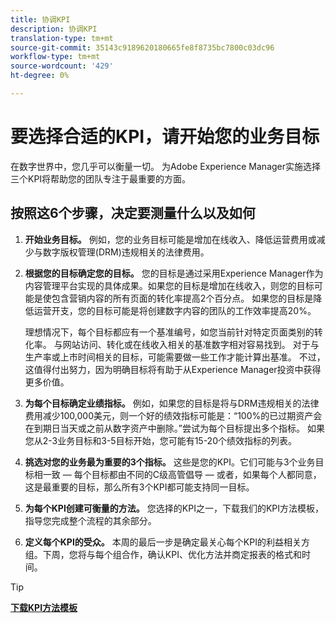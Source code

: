 ```yaml
---
title: 协调KPI
description: 协调KPI
translation-type: tm+mt
source-git-commit: 35143c9189620180665fe8f8735bc7800c03dc96
workflow-type: tm+mt
source-wordcount: '429'
ht-degree: 0%

---
```




# 要选择合适的KPI，请开始您的业务目标

在数字世界中，您几乎可以衡量一切。 为Adobe Experience Manager实施选择三个KPI将帮助您的团队专注于最重要的方面。


## **按照这6个步骤，决定要测量什么以及如何**


1. **开始业务目标。** 例如，您的业务目标可能是增加在线收入、降低运营费用或减少与数字版权管理(DRM)违规相关的法律费用。

1. **根据您的目标确定您的目标。** 您的目标是通过采用Experience Manager作为内容管理平台实现的具体成果。如果您的目标是增加在线收入，则您的目标可能是使包含营销内容的所有页面的转化率提高2个百分点。 如果您的目标是降低运营开支，您的目标可能是将创建数字内容的团队的工作效率提高20%。

   理想情况下，每个目标都应有一个基准编号，如您当前针对特定页面类别的转化率。 与网站访问、转化或在线收入相关的基准数字相对容易找到。 对于与生产率或上市时间相关的目标，可能需要做一些工作才能计算出基准。 不过，这值得付出努力，因为明确目标将有助于从Experience Manager投资中获得更多价值。

1. **为每个目标确定业绩指标。** 例如，如果您的目标是将与DRM违规相关的法律费用减少100,000美元，则一个好的绩效指标可能是：“100%的已过期资产会在到期日当天或之前从数字资产中删除。”尝试为每个目标提出多个指标。 如果您从2-3业务目标和3-5目标开始，您可能有15-20个绩效指标的列表。

1. **挑选对您的业务最为重要的3个指标。** 这些是您的KPI。它们可能与3个业务目标相一致 — 每个目标都由不同的C级高管倡导 — 或者，如果每个人都同意，这是最重要的目标，那么所有3个KPI都可能支持同一目标。

1. **为每个KPI创建可衡量的方法。** 您选择的KPI之一，下载我们的KPI方法模板，指导您完成整个流程的其余部分。

1. **定义每个KPI的受众。** 本周的最后一步是确定最关心每个KPI的利益相关方组。下周，您将与每个组合作，确认KPI、优化方法并商定报表的格式和时间。

>[!TIP]
>
>[**下载KPI方法模板**](https://experienceleague.adobe.com/welcome/aem/assets/img/KPI_Methodology_Template.png)